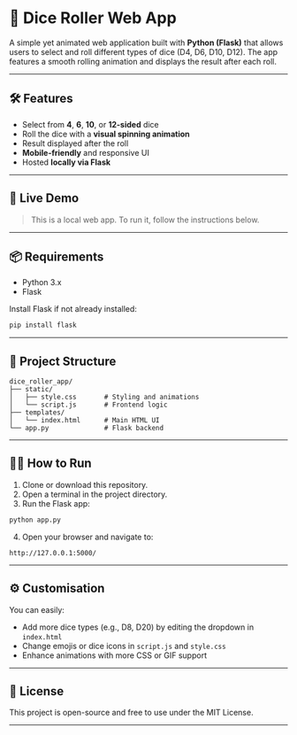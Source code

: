 # 🎲 Dice Roller Web App

A simple yet animated web application built with **Python (Flask)** that allows users to select and roll different types of dice (D4, D6, D10, D12). The app features a smooth rolling animation and displays the result after each roll.

---

## 🛠 Features

- Select from **4**, **6**, **10**, or **12-sided** dice
- Roll the dice with a **visual spinning animation**
- Result displayed after the roll
- **Mobile-friendly** and responsive UI
- Hosted **locally via Flask**

---

## 🚀 Live Demo

> This is a local web app. To run it, follow the instructions below.

---

## 📦 Requirements

- Python 3.x
- Flask

Install Flask if not already installed:
```bash
pip install flask
````

---

## 📁 Project Structure

```
dice_roller_app/
├── static/
│   ├── style.css       # Styling and animations
│   └── script.js       # Frontend logic
├── templates/
│   └── index.html      # Main HTML UI
└── app.py              # Flask backend
```

---

## 🧑‍💻 How to Run

1. Clone or download this repository.
2. Open a terminal in the project directory.
3. Run the Flask app:

```bash
python app.py
```

4. Open your browser and navigate to:

```
http://127.0.0.1:5000/
```

---

## ⚙️ Customisation

You can easily:

* Add more dice types (e.g., D8, D20) by editing the dropdown in `index.html`
* Change emojis or dice icons in `script.js` and `style.css`
* Enhance animations with more CSS or GIF support

---

## 📜 License

This project is open-source and free to use under the MIT License.

---
